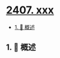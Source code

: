 # [2407. xxx](https://github.com/Tdahuyou/TNotes.leetcode/tree/main/notes/2407.%20xxx)

<!-- region:toc -->

- [1. 📝 概述](#1--概述)

<!-- endregion:toc -->

## 1. 📝 概述
